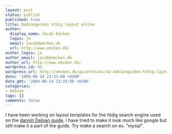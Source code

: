 ```yaml
---
layout: post
status: publish
published: true
title: Debianguiden htdig layout online
author:
  display_name: Jacob Emcken
  login: je
  email: jacob@emcken.dk
  url: http://www.emcken.dk/
author_login: je
author_email: jacob@emcken.dk
author_url: http://www.emcken.dk/
wordpress_id: 42
wordpress_url: http://emcken.dk/wp/archives/42-debianguiden-htdig-layout-online.html
date: '2004-06-14 23:33:00 +0200'
date_gmt: '2004-06-14 23:33:00 +0200'
categories:
- Debian
tags: []
comments: false
---
```

I have been working on layout templates for the htdig search engine used on the <a href="http://www.debianguiden.dk/">danish Debian guide</a>. I have tried to make it look much like google but still make it a part of the guide. Try make a search on ex. "<i>mysql</i>".


